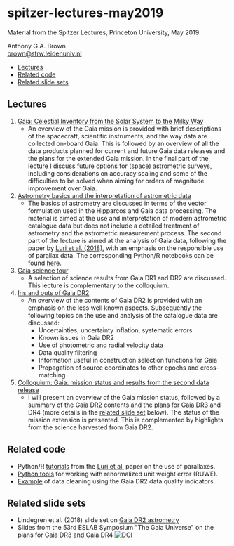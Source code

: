 # spitzer-lectures-may2019
Material from the Spitzer Lectures, Princeton University, May 2019

Anthony G.A. Brown<br/>
brown@strw.leidenuniv.nl

* [Lectures](#Lectures)
* [Related code](#related-code)
* [Related slide sets](#related-slides)

## <a name="Lectures">Lectures</a>

1. [Gaia: Celestial Inventory from the Solar System to the Milky Way](./gaia-dataproducts-and-beyondgaia/gaia-dataproducts-and-beyondgaia.pdf) 
   * An overview of the Gaia mission is provided with brief descriptions of the spacecraft,
     scientific instruments, and the way data are collected on-board Gaia. This is followed by an
     overview of all the data products planned for current and future Gaia data releases and the
     plans for the extended Gaia mission. In the final part of the lecture I discuss future options
     for (space) astrometric surveys, including considerations on accuracy scaling and some of the
     difficulties to be solved when aiming for orders of magnitude improvement over Gaia. 
2. [Astrometry basics and the interpretation of astrometric data](./astrometry-basics-and-interpretation/astrometry-basics-and-interpretation.pdf)
   * The basics of astrometry are discussed in terms of the vector formulation used in the Hipparcos
     and Gaia data processing. The material is aimed at the use and interpretation of modern
     astrometric catalogue data but does not include a detailed treatment of astrometry and the
     astrometric measurement process. The second part of the lecture is aimed at the analysis of
     Gaia data, following the paper by [Luri et al.
     (2018)](https://doi.org/10.1051/0004-6361/201832964), with an emphasis on the responsible use
     of parallax data. The corresponding Python/R notebooks can be found
     [here](https://github.com/agabrown/astrometry-inference-tutorials).
3. [Gaia science tour](./gaia-science-tour/gaia-science-tour.pdf)
   * A selection of science results from Gaia DR1 and DR2 are discussed. This lecture is
     complementary to the colloquium.
4. [Ins and outs of Gaia DR2](./ins-and-outs-gaiadr2/ins-and-outs-gaiadr2.pdf)
   * An overview of the contents of Gaia DR2 is provided with an emphasis on the less well known
     aspects. Subsequently the following topics on the use and analysis of the catalogue data are
     discussed:
     * Uncertainties, uncertainty inflation, systematic errors
     * Known issues in Gaia DR2
     * Use of photometric and radial velocity data
     * Data quality filtering
     * Information useful in construction selection functions for Gaia
     * Propagation of source coordinates to other epochs and cross-matching
5. [Colloquium: Gaia: mission status and results from the second data release](./colloquium/colloquium-princeton-may2019.pdf)
   * I will present an overview of the Gaia mission status, followed by a summary of the Gaia DR2
     contents and the plans for Gaia DR3 and DR4 (more details in the [related slide set](#related-slides) below). The status of the mission extension is presented.
     This is complemented by highlights from the science harvested from Gaia DR2.
     
## <a name="related-code">Related code</a>

* Python/R [tutorials](https://github.com/agabrown/astrometry-inference-tutorials) from the [Luri et al.](https://doi.org/10.1051/0004-6361/201832964) paper on the use of parallaxes.
* [Python tools](https://github.com/agabrown/gaiadr2-ruwe-tools) for working with renormalized unit weight error (RUWE).
* [Example](https://github.com/agabrown/gaiadr2-6dgold-example) of data cleaning using the Gaia DR2 data quality indicators.

## <a name="related-slides">Related slide sets</a>

* Lindegren et al. (2018) slide set on [Gaia DR2
  astrometry](https://www.cosmos.esa.int/documents/29201/1770596/Lindegren_GaiaDR2_Astrometry_extended.pdf/1ebddb25-f010-6437-cb14-0e360e2d9f09)
* Slides from the 53rd ESLAB Symposium "The Gaia Universe" on the plans for Gaia DR3 and Gaia DR4
  [![DOI](https://zenodo.org/badge/DOI/10.5281/zenodo.2637972.svg)](https://doi.org/10.5281/zenodo.2637972)
